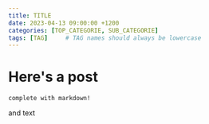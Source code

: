 ```yaml
---
title: TITLE
date: 2023-04-13 09:00:00 +1200
categories: [TOP_CATEGORIE, SUB_CATEGORIE]
tags: [TAG]     # TAG names should always be lowercase
---
```

#  Here's a post

```
complete with markdown!
```

and text
